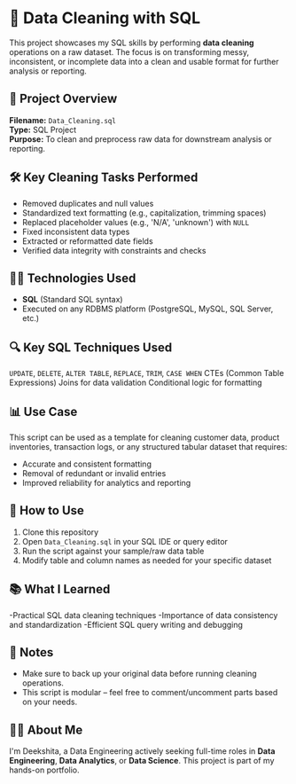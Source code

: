 
# 🧹 Data Cleaning with SQL
This project showcases my SQL skills by performing **data cleaning** operations on a raw dataset. The focus is on transforming messy, inconsistent, or incomplete data into a clean and usable format for further analysis or reporting.

## 📂 Project Overview
**Filename:** `Data_Cleaning.sql`  
**Type:** SQL Project  
**Purpose:** To clean and preprocess raw data for downstream analysis or reporting.

## 🛠️ Key Cleaning Tasks Performed
- Removed duplicates and null values
- Standardized text formatting (e.g., capitalization, trimming spaces)
- Replaced placeholder values (e.g., 'N/A', 'unknown') with `NULL`
- Fixed inconsistent data types
- Extracted or reformatted date fields
- Verified data integrity with constraints and checks

## 🧑‍💻 Technologies Used

- **SQL** (Standard SQL syntax)
- Executed on any RDBMS platform (PostgreSQL, MySQL, SQL Server, etc.)

## 🔍 Key SQL Techniques Used
`UPDATE`, `DELETE`, `ALTER TABLE`, `REPLACE`, `TRIM`, `CASE WHEN`
CTEs (Common Table Expressions)
Joins for data validation
Conditional logic for formatting

## 📊 Use Case
This script can be used as a template for cleaning customer data, product inventories, transaction logs, or any structured tabular dataset that requires:
- Accurate and consistent formatting
- Removal of redundant or invalid entries
- Improved reliability for analytics and reporting

## 🚀 How to Use
1. Clone this repository
2. Open `Data_Cleaning.sql` in your SQL IDE or query editor
3. Run the script against your sample/raw data table
4. Modify table and column names as needed for your specific dataset

## 📚 What I Learned
-Practical SQL data cleaning techniques
-Importance of data consistency and standardization
-Efficient SQL query writing and debugging

## 📌 Notes

- Make sure to back up your original data before running cleaning operations.
- This script is modular – feel free to comment/uncomment parts based on your needs.

## 🙋‍♀️ About Me
I'm Deekshita, a Data Engineering actively seeking full-time roles in **Data Engineering**, **Data Analytics**, or **Data Science**. This project is part of my hands-on portfolio.
